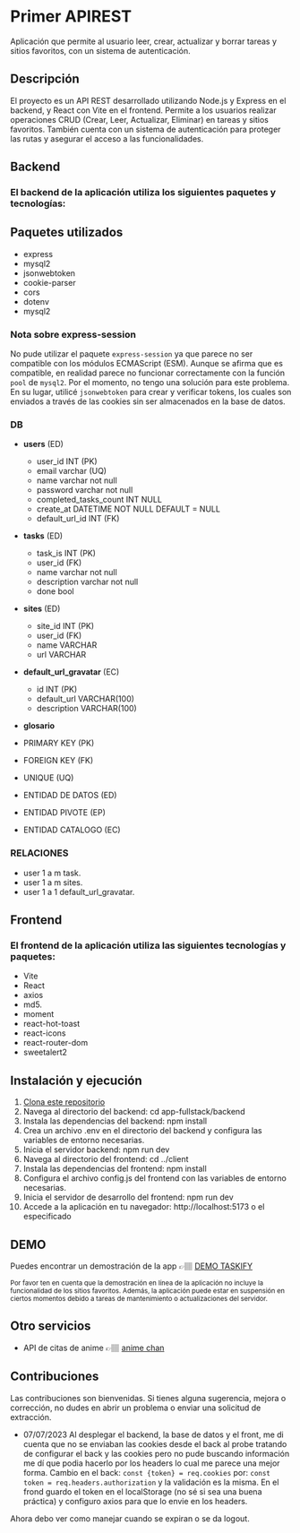 # **Primer APIREST**

Aplicación que permite al usuario leer, crear, actualizar y borrar tareas y sitios favoritos, con un sistema de autenticación.


## **Descripción**

El proyecto es un API REST desarrollado utilizando Node.js y Express en el backend, y React con Vite en el frontend. Permite a los usuarios realizar operaciones CRUD (Crear, Leer, Actualizar, Eliminar) en tareas y sitios favoritos. También cuenta con un sistema de autenticación para proteger las rutas y asegurar el acceso a las funcionalidades.

## **Backend**
### El backend de la aplicación utiliza los siguientes paquetes y tecnologías:
## Paquetes utilizados

- express
- mysql2 
- jsonwebtoken 
- cookie-parser  
- cors 
- dotenv 
- mysql2 

### Nota sobre express-session

No pude utilizar el paquete `express-session` ya que parece no ser compatible con los módulos ECMAScript (ESM). Aunque se afirma que es compatible, en realidad parece no funcionar correctamente con la función `pool` de `mysql2`. Por el momento, no tengo una solución para este problema. En su lugar, utilicé `jsonwebtoken` para crear y verificar tokens, los cuales son enviados a través de las cookies sin ser almacenados en la base de datos.


### DB

- **users** (ED)
  - user_id INT (PK)
  - email varchar (UQ)
  - name varchar not null
  - password varchar not null
  - completed_tasks_count INT NULL
  - create_at DATETIME NOT NULL DEFAULT = NULL
  - default_url_id INT (FK)


- **tasks** (ED)
  - task_is INT (PK)
  - user_id (FK)
  - name varchar not null
  - description varchar not null
  - done bool

- **sites** (ED)
  - site_id INT (PK)
  - user_id (FK)
  - name VARCHAR
  - url VARCHAR

- **default_url_gravatar** (EC)
  - id INT (PK)
  - default_url VARCHAR(100)
  - description VARCHAR(100)


- **glosario**
- PRIMARY KEY (PK)
- FOREIGN KEY (FK)
- UNIQUE (UQ)
- ENTIDAD DE DATOS (ED)
- ENTIDAD PIVOTE (EP)
- ENTIDAD CATALOGO (EC)

### RELACIONES
- user 1 a m task.
- user 1 a m sites.
- user 1 a 1 default_url_gravatar.


## **Frontend**
### El frontend de la aplicación utiliza las siguientes tecnologías y paquetes:

- Vite 
- React 
- axios 
- md5.
- moment 
- react-hot-toast 
- react-icons
- react-router-dom 
- sweetalert2 

## **Instalación y ejecución**
1. [Clona este repositorio](https://github.com/LuisJimenez19/app-fullstack.git)
2. Navega al directorio del backend: cd app-fullstack/backend
3. Instala las dependencias del backend: npm install
4. Crea un archivo .env en el directorio del backend y configura las variables de entorno necesarias.
5. Inicia el servidor backend: npm run dev
6. Navega al directorio del frontend: cd ../client
7. Instala las dependencias del frontend: npm install
8. Configura el archivo config.js del frontend con las variables de entorno necesarias.
9. Inicia el servidor de desarrollo del frontend: npm run dev
10. Accede a la aplicación en tu navegador: http://localhost:5173 o el especificado

## DEMO
Puedes encontrar un demostración de la app 👉🏽 [DEMO TASKIFY](http://localhost:5173/)

<small>Por favor ten en cuenta que la demostración en línea de la aplicación no incluye la funcionalidad de los sitios favoritos. Además, la aplicación puede estar en suspensión en ciertos momentos debido a tareas de mantenimiento o actualizaciones del servidor.</small>

## Otro servicios
- API de citas de anime 👉🏽 [anime chan](http://animechan.melosh.space/random)


## Contribuciones
Las contribuciones son bienvenidas. Si tienes alguna sugerencia, mejora o corrección, no dudes en abrir un problema o enviar una solicitud de extracción.

- 07/07/2023
Al desplegar el backend, la base de datos y el front, me di cuenta que no se enviaban las cookies desde el back al 
probe tratando de configurar el back y las cookies pero no pude
buscando información me dí que podia hacerlo por los headers lo cual me parece una mejor forma.
Cambio en el back:
`const {token} = req.cookies`
por:
`const token = req.headers.authorization`
y la validación es la misma.
En el frond guardo el token en el localStorage (no sé si sea una buena práctica) y configuro axios
para que lo envie en los headers.

Ahora debo ver como manejar cuando se expiran o se da logout. 
